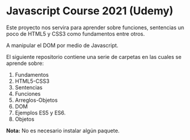 # Javascript Course 2021 (Udemy)

Este proyecto nos servira para aprender sobre funciones, sentencias un poco de HTML5 y CSS3 como fundamentos entre otros.

A manipular el DOM por medio de Javascript.

El siguiente repositorio contiene una serie de carpetas en las cuales se aprende sobre: 
1. Fundamentos 
2. HTML5-CSS3 
3. Sentencias
4. Funciones
5. Arreglos-Objetos
6. DOM
7. Ejemplos ES5 y ES6.
8. Objetos

**Nota:** No es necesario instalar algún paquete.